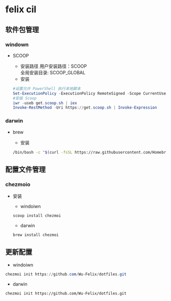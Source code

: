 # felix cil

## 软件包管理

### windown

- SCOOP

  - 安装路径
    用户安装路径：SCOOP  
    全局安装目录: SCOOP_GLOBAL
  - 安装

  ```ps1
  #设置允许 PowerShell 执行本地脚本
  Set-ExecutionPolicy -ExecutionPolicy RemoteSigned -Scope CurrentUser
  #安装 Scoop
  iwr -useb get.scoop.sh | iex
  Invoke-RestMethod -Uri https://get.scoop.sh | Invoke-Expression
  ```

### darwin

- brew

  - 安装

  ```sh
  /bin/bash -c "$(curl -fsSL https://raw.githubusercontent.com/Homebrew/install/HEAD/install.sh)"
  ```

## 配置文件管理

### chezmoio

- 安装

  - windoiwn

  ```ps1
  scoop install chezmoi
  ```

  - darwin

  ```sh
  brew install chezmoi
  ```

## 更新配置

- windoiwn

```ps1
chezmoi init https://github.com/Wu-Felix/dotfiles.git
```

- darwin

```sh
chezmoi init https://github.com/Wu-Felix/dotfiles.git
```
